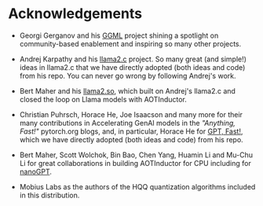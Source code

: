 # Acknowledgements

* Georgi Gerganov and his [GGML](https://github.com/ggerganov/ggml)
  project shining a spotlight on community-based enablement and
  inspiring so many other projects.

* Andrej Karpathy and his
  [llama2.c](https://github.com/karpathy/llama2.c) project.  So many
  great (and simple!) ideas in llama2.c that we have directly adopted
  (both ideas and code) from his repo.  You can never go wrong by
  following Andrej's work.

* Bert Maher and his [llama2.so](https://github.com/bertmaher/llama2.so),
  which built on Andrej's llama2.c and closed the loop on Llama models with
  AOTInductor.

* Christian Puhrsch, Horace He, Joe Isaacson and many more for their
  many contributions in Accelerating GenAI models in the *"Anything,
  Fast!"* pytorch.org blogs, and, in particular, Horace He for [GPT,
  Fast!](https://github.com/pytorch-labs/gpt-fast), which we have
  directly adopted (both ideas and code) from his repo.

* Bert Maher, Scott Wolchok, Bin Bao, Chen Yang, Huamin Li and Mu-Chu
  Li for great collaborations in building AOTInductor for CPU including
  for [nanoGPT](https://github.com/karpathy/nanoGPT).

* Mobius Labs as the authors of the HQQ quantization algorithms
  included in this distribution.
